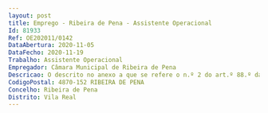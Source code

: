 ```yaml
--- 
layout: post
title: Emprego - Ribeira de Pena - Assistente Operacional
Id: 81933
Ref: OE202011/0142
DataAbertura: 2020-11-05
DataFecho: 2020-11-19
Trabalho: Assistente Operacional
Empregador: Câmara Municipal de Ribeira de Pena
Descricao: O descrito no anexo a que se refere o n.º 2 do art.º 88.º da LTFP, designadamente  Conduzir camiões e outros veículos automóveis pesados para o transporte de mercadorias e materiais  Orientar e, eventualmente, participar nas operações de carga, arrumação e descarga da mercadoria, a fim de garantir as condições de segurança e respeitar o limite de carga do veículo  Efetuar a entrega da mercadoria e documentação respetiva no local de destino e receber o comprovativo da mesma  Providenciar pelo bom estado de funcionamento do veículo, zelando pela sua manutenção, reparação e limpeza  Exercer as demais funções, procedimentos, tarefas ou atribuições que lhe são cometidas por lei, deliberação, despacho ou determinação superior.
CodigoPostal: 4870-152 RIBEIRA DE PENA
Concelho: Ribeira de Pena
Distrito: Vila Real
--- 
```

